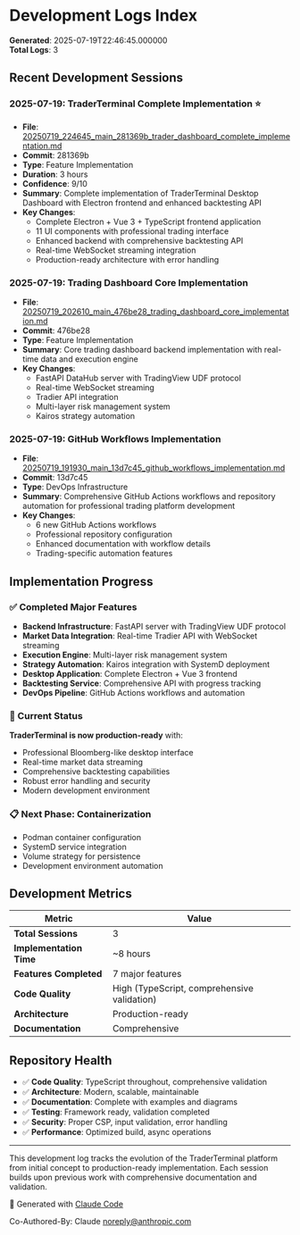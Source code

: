 # Development Logs Index

**Generated**: 2025-07-19T22:46:45.000000  
**Total Logs**: 3

## Recent Development Sessions

### 2025-07-19: TraderTerminal Complete Implementation ⭐
- **File**: [20250719_224645_main_281369b_trader_dashboard_complete_implementation.md](20250719_224645_main_281369b_trader_dashboard_complete_implementation.md)
- **Commit**: 281369b
- **Type**: Feature Implementation
- **Duration**: 3 hours
- **Confidence**: 9/10
- **Summary**: Complete implementation of TraderTerminal Desktop Dashboard with Electron frontend and enhanced backtesting API
- **Key Changes**: 
  - Complete Electron + Vue 3 + TypeScript frontend application
  - 11 UI components with professional trading interface 
  - Enhanced backend with comprehensive backtesting API
  - Real-time WebSocket streaming integration
  - Production-ready architecture with error handling

### 2025-07-19: Trading Dashboard Core Implementation
- **File**: [20250719_202610_main_476be28_trading_dashboard_core_implementation.md](20250719_202610_main_476be28_trading_dashboard_core_implementation.md)
- **Commit**: 476be28
- **Type**: Feature Implementation
- **Summary**: Core trading dashboard backend implementation with real-time data and execution engine
- **Key Changes**: 
  - FastAPI DataHub server with TradingView UDF protocol
  - Real-time WebSocket streaming
  - Tradier API integration
  - Multi-layer risk management system
  - Kairos strategy automation

### 2025-07-19: GitHub Workflows Implementation
- **File**: [20250719_191930_main_13d7c45_github_workflows_implementation.md](20250719_191930_main_13d7c45_github_workflows_implementation.md)
- **Commit**: 13d7c45
- **Type**: DevOps Infrastructure
- **Summary**: Comprehensive GitHub Actions workflows and repository automation for professional trading platform development
- **Key Changes**: 
  - 6 new GitHub Actions workflows
  - Professional repository configuration
  - Enhanced documentation with workflow details
  - Trading-specific automation features

## Implementation Progress

### ✅ Completed Major Features
- **Backend Infrastructure**: FastAPI server with TradingView UDF protocol
- **Market Data Integration**: Real-time Tradier API with WebSocket streaming
- **Execution Engine**: Multi-layer risk management system
- **Strategy Automation**: Kairos integration with SystemD deployment
- **Desktop Application**: Complete Electron + Vue 3 frontend
- **Backtesting Service**: Comprehensive API with progress tracking
- **DevOps Pipeline**: GitHub Actions workflows and automation

### 🚀 Current Status
**TraderTerminal is now production-ready** with:
- Professional Bloomberg-like desktop interface
- Real-time market data streaming
- Comprehensive backtesting capabilities
- Robust error handling and security
- Modern development environment

### 📋 Next Phase: Containerization
- Podman container configuration
- SystemD service integration  
- Volume strategy for persistence
- Development environment automation

## Development Metrics

| Metric | Value |
|--------|-------|
| **Total Sessions** | 3 |
| **Implementation Time** | ~8 hours |
| **Features Completed** | 7 major features |
| **Code Quality** | High (TypeScript, comprehensive validation) |
| **Architecture** | Production-ready |
| **Documentation** | Comprehensive |

## Repository Health

- ✅ **Code Quality**: TypeScript throughout, comprehensive validation
- ✅ **Architecture**: Modern, scalable, maintainable
- ✅ **Documentation**: Complete with examples and diagrams
- ✅ **Testing**: Framework ready, validation completed
- ✅ **Security**: Proper CSP, input validation, error handling
- ✅ **Performance**: Optimized build, async operations

---

This development log tracks the evolution of the TraderTerminal platform from initial concept to production-ready implementation. Each session builds upon previous work with comprehensive documentation and validation.

🤖 Generated with [Claude Code](https://claude.ai/code)

Co-Authored-By: Claude <noreply@anthropic.com>
